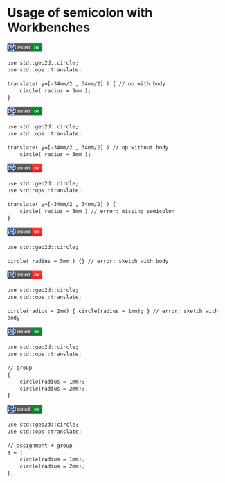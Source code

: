 # Usage of semicolon with Workbenches

[![test](.test/operation_with_body.png)](.test/operation_with_body.log)

```µcad,operation_with_body
use std::geo2d::circle;
use std::ops::translate;

translate( y=[-34mm/2 , 34mm/2] ) { // op with body
    circle( radius = 5mm );
}
```

[![test](.test/operation_no_body.png)](.test/operation_no_body.log)

```µcad,operation_no_body
use std::geo2d::circle;
use std::ops::translate;

translate( y=[-34mm/2 , 34mm/2] ) // op without body
    circle( radius = 5mm );
```

[![test](.test/sketch_missing_semicolon.png)](.test/sketch_missing_semicolon.log)

```µcad,sketch_missing_semicolon#fail
use std::geo2d::circle;
use std::ops::translate;

translate( y=[-34mm/2 , 34mm/2] ) {
    circle( radius = 5mm ) // error: missing semicolon
}
```

[![test](.test/sketch_with_empty_body.png)](.test/sketch_with_empty_body.log)

```µcad,sketch_with_empty_body#fail
use std::geo2d::circle;

circle( radius = 5mm ) {} // error: sketch with body
```

[![test](.test/sketch_with_body.png)](.test/sketch_with_body.log)

```µcad,sketch_with_body#fail
use std::geo2d::circle;
use std::ops::translate;

circle(radius = 2mm) { circle(radius = 1mm); } // error: sketch with body
```

[![test](.test/group.png)](.test/group.log)

```µcad,group
use std::geo2d::circle;
use std::ops::translate;

// group
{ 
    circle(radius = 1mm); 
    circle(radius = 2mm); 
}
```

[![test](.test/group_assignment.png)](.test/group_assignment.log)

```µcad,group_assignment
use std::geo2d::circle;
use std::ops::translate;

// assignment + group
a = { 
    circle(radius = 1mm); 
    circle(radius = 2mm); 
};
```
